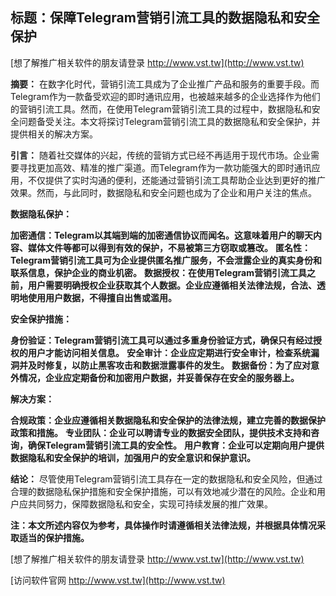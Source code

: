 ## **标题：保障Telegram营销引流工具的数据隐私和安全保护**

[想了解推广相关软件的朋友请登录 http://www.vst.tw](http://www.vst.tw)

**摘要：**
在数字化时代，营销引流工具成为了企业推广产品和服务的重要手段。而Telegram作为一款备受欢迎的即时通讯应用，也被越来越多的企业选择作为他们的营销引流工具。然而，在使用Telegram营销引流工具的过程中，数据隐私和安全问题备受关注。本文将探讨Telegram营销引流工具的数据隐私和安全保护，并提供相关的解决方案。

**引言：**
随着社交媒体的兴起，传统的营销方式已经不再适用于现代市场。企业需要寻找更加高效、精准的推广渠道。而Telegram作为一款功能强大的即时通讯应用，不仅提供了实时沟通的便利，还能通过营销引流工具帮助企业达到更好的推广效果。然而，与此同时，数据隐私和安全问题也成为了企业和用户关注的焦点。

**数据隐私保护：**

**加密通信：Telegram以其端到端的加密通信协议而闻名。这意味着用户的聊天内容、媒体文件等都可以得到有效的保护，不易被第三方窃取或篡改。**
**匿名性：Telegram营销引流工具可为企业提供匿名推广服务，不会泄露企业的真实身份和联系信息，保护企业的商业机密。**
**数据授权：在使用Telegram营销引流工具之前，用户需要明确授权企业获取其个人数据。企业应遵循相关法律法规，合法、透明地使用用户数据，不得擅自出售或滥用。**

**安全保护措施：**

**身份验证：Telegram营销引流工具可以通过多重身份验证方式，确保只有经过授权的用户才能访问相关信息。**
**安全审计：企业应定期进行安全审计，检查系统漏洞并及时修复，以防止黑客攻击和数据泄露事件的发生。**
**数据备份：为了应对意外情况，企业应定期备份和加密用户数据，并妥善保存在安全的服务器上。**

**解决方案：**

**合规政策：企业应遵循相关数据隐私和安全保护的法律法规，建立完善的数据保护政策和措施。**
**专业团队：企业可以聘请专业的数据安全团队，提供技术支持和咨询，确保Telegram营销引流工具的安全性。**
**用户教育：企业可以定期向用户提供数据隐私和安全保护的培训，加强用户的安全意识和保护意识。**

**结论：**
尽管使用Telegram营销引流工具存在一定的数据隐私和安全风险，但通过合理的数据隐私保护措施和安全保护措施，可以有效地减少潜在的风险。企业和用户应共同努力，保障数据隐私和安全，实现可持续发展的推广效果。

**注：本文所述内容仅为参考，具体操作时请遵循相关法律法规，并根据具体情况采取适当的保护措施。**

[想了解推广相关软件的朋友请登录 http://www.vst.tw](http://www.vst.tw)


[访问软件官网 http://www.vst.tw](http://www.vst.tw)
